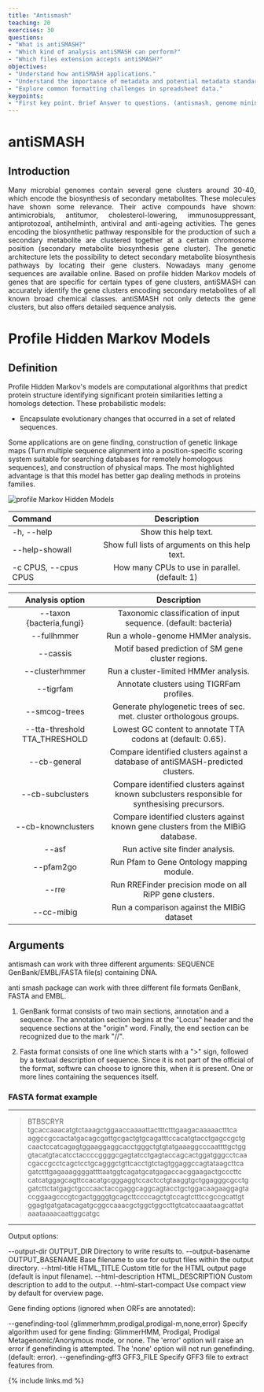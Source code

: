 ```yaml
---
title: "Antismash"
teaching: 20
exercises: 30
questions:
- "What is antiSMASH?"
- "Which kind of analysis antiSMASH can perform?"
- "Which files extension accepts antiSMASH?"
objectives:
- "Understand how antiSMASH applications."
- "Understand the importance of metadata and potential metadata standards."
- "Explore common formatting challenges in spreadsheet data."
keypoints:
- "First key point. Brief Answer to questions. (antismash, genome mining, secondary metabolism, bacteria, bioactive coumpounds)"
---
```


# antiSMASH

## Introduction

<div style="text-align: justify"> Many microbial genomes contain several gene clusters around 30-40, which encode the biosynthesis of secondary metabolites. These molecules have shown some relevance. Their active compounds have shown: antimicrobials, antitumor, cholesterol-lowering, immunosuppressant, antiprotozoal, antihelminth, antiviral and anti-ageing activities. The genes encoding the biosynthetic pathway responsible for the production of such a secondary metabolite are clustered together at a certain chromosome position (secondary metabolite biosynthesis gene cluster). The genetic architecture lets the possibility to detect secondary metabolite biosynthesis pathways by locating their gene clusters. Nowadays many genome sequences are available online. Based on profile hidden Markov models of genes that are specific for certain types of gene clusters, antiSMASH can accurately identify the gene clusters encoding secondary metabolites of all known broad chemical classes. antiSMASH not only detects the gene clusters, but also offers detailed sequence analysis.</div>
 
# Profile Hidden Markov Models

## Definition

Profile Hidden Markov's models are computational algorithms that predict protein structure identifying significant protein similarities letting a homologs detection. These probabilistic models:

- Encapsulate evolutionary changes that occurred in a set of related sequences.

Some applications are on gene finding, construction of genetic linkage maps (Turn multiple sequence alignment into a position-specific scoring system suitable for searching databases for remotely homologous sequences), and construction of physical maps. The most highlighted advantage is that this model has better gap dealing methods in proteins families.

![profile Markov Hidden Models](https://upload.wikimedia.org/wikipedia/commons/7/71/A_profile_HMM_modelling_a_multiple_sequence_alignment.png)

| Command               | Description |
| :---                  |    :----:   |
| -h, --help            | Show this help text. |
| --help-showall        | Show full lists of arguments on this help text. |
|  -c CPUS, --cpus CPUS |  How many CPUs to use in parallel. (default: 1) |


| Analysis option | Description |
| :----: | :----: |
| --taxon {bacteria,fungi}      | Taxonomic classification of input sequence. (default: bacteria) |
| --fullhmmer                   | Run a whole-genome HMMer analysis. |  
| --cassis                      | Motif based prediction of SM gene cluster regions. |
| --clusterhmmer                | Run a cluster-limited HMMer analysis. |
| --tigrfam                     | Annotate clusters using TIGRFam profiles. |
| --smcog-trees                 | Generate phylogenetic trees of sec. met. cluster orthologous groups. |
| --tta-threshold TTA_THRESHOLD | Lowest GC content to annotate TTA codons at (default: 0.65). |
| --cb-general                  | Compare identified clusters against a database of antiSMASH-predicted clusters. |
| --cb-subclusters              | Compare identified clusters against known subclusters responsible for synthesising precursors. |
| --cb-knownclusters            | Compare identified clusters against known gene clusters from the MIBiG database. |
| --asf                         | Run active site finder analysis. |
| --pfam2go                     | Run Pfam to Gene Ontology mapping module. |
| --rre                         | Run RREFinder precision mode on all RiPP gene clusters. |
| --cc-mibig                    | Run a comparison against the MIBiG dataset |

## Arguments

antismash can work with three different
arguments:
  SEQUENCE  GenBank/EMBL/FASTA file(s) containing DNA.

  anti smash package can work with three different file formats GenBank,  FASTA and EMBL. 

1. GenBank format consists of two main sections, annotation and a sequence. The annotation section begins at the "Locus" header and the sequence sections at the "origin" word. Finally, the end section can be recognized due to the mark "//".

1. Fasta format consists of one line which starts with a ">" sign, followed by a textual description of sequence. Since it is not part of the official of the format, softwre can choose to ignore this, when it is present. One or more lines containing the sequences itself.

### FASTA format example
---
>BTBSCRYR
tgcaccaaacatgtctaaagctggaaccaaaattactttctttgaagacaaaaactttca
aggccgccactatgacagcgattgcgactgtgcagatttccacatgtacctgagccgctg
caactccatcagagtggaaggaggcacctgggctgtgtatgaaaggcccaattttgctgg
gtacatgtacatcctaccccggggcgagtatcctgagtaccagcactggatgggcctcaa
cgaccgcctcagctcctgcagggctgttcacctgtctagtggaggccagtataagcttca
gatctttgagaaaggggattttaatggtcagatgcatgagaccacggaagactgcccttc
catcatggagcagttccacatgcgggaggtccactcctgtaaggtgctggagggcgcctg
gatcttctatgagctgcccaactaccgaggcaggcagtacctgctggacaagaaggagta
ccggaagcccgtcgactggggtgcagcttccccagctgtccagtctttccgccgcattgt
ggagtgatgatacagatgcggccaaacgctggctggccttgtcatccaaataagcattat
aaataaaacaattggcatgc
---




Output options:

  --output-dir OUTPUT_DIR
                        Directory to write results to.
  --output-basename OUTPUT_BASENAME
                        Base filename to use for output files within the output directory.
  --html-title HTML_TITLE
                        Custom title for the HTML output page (default is input filename).
  --html-description HTML_DESCRIPTION
                        Custom description to add to the output.
  --html-start-compact  Use compact view by default for overview page.

Gene finding options (ignored when ORFs are annotated):

  --genefinding-tool {glimmerhmm,prodigal,prodigal-m,none,error}
                        Specify algorithm used for gene finding: GlimmerHMM, Prodigal,
                        Prodigal Metagenomic/Anonymous mode, or none. The 'error' option
                        will raise an error if genefinding is attempted. The 'none' option
                        will not run genefinding. (default: error).
  --genefinding-gff3 GFF3_FILE
                        Specify GFF3 file to extract features from.


{% include links.md %}
